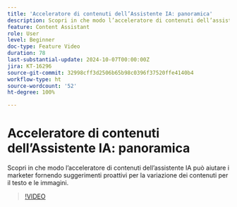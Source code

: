 ```yaml
---
title: 'Acceleratore di contenuti dell’Assistente IA: panoramica'
description: Scopri in che modo l’acceleratore di contenuti dell’assistente IA può aiutare i marketer fornendo suggerimenti proattivi per la variazione dei contenuti per il testo e le immagini.
feature: Content Assistant
role: User
level: Beginner
doc-type: Feature Video
duration: 78
last-substantial-update: 2024-10-07T00:00:00Z
jira: KT-16296
source-git-commit: 32998cff3d2506b65b98c0396f37520ffe4140b4
workflow-type: ht
source-wordcount: '52'
ht-degree: 100%

---
```



# Acceleratore di contenuti dell’Assistente IA: panoramica

Scopri in che modo l’acceleratore di contenuti dell’assistente IA può aiutare i marketer fornendo suggerimenti proattivi per la variazione dei contenuti per il testo e le immagini.

>[!VIDEO](https://video.tv.adobe.com/v/3432772/?learn=on)
